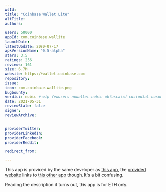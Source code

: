 ```yaml
---
wsId: 
title: "Coinbase Wallet Lite"
altTitle: 
authors:

users: 50000
appId: com.coinbase.wallite
launchDate: 
latestUpdate: 2020-07-17
apkVersionName: "0.5-alpha"
stars: 3.5
ratings: 256
reviews: 161
size: 6.7M
website: https://wallet.coinbase.com
repository: 
issue: 
icon: com.coinbase.wallite.png
bugbounty: 
verdict: nobtc # wip fewusers nowallet nobtc obfuscated custodial nosource nonverifiable reproducible bounty defunct
date: 2021-05-31
reviewStale: false
signer: 
reviewArchive:


providerTwitter: 
providerLinkedIn: 
providerFacebook: 
providerReddit: 

redirect_from:

---
```



This app is provided by the same developer as
[this app](/android/com.coinbase.android), the
[provided website](https://wallet.coinbase.com/) links to
[this other app](/android/org.toshi) though. It's a bit confusing.

Reading the description it turns out, this app is for ETH only.
